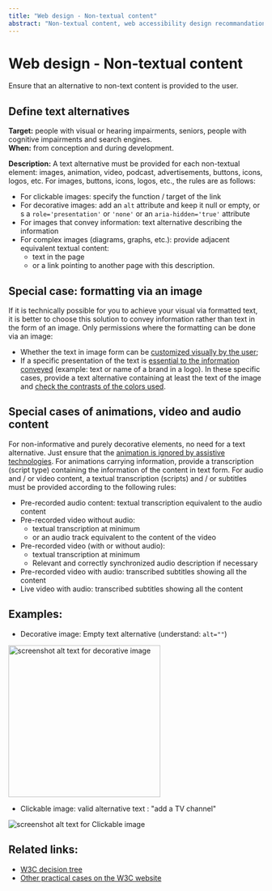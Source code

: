 ```yaml
---
title: "Web design - Non-textual content"
abstract: "Non-textual content, web accessibility design recommandations"
---
```


# Web design - Non-textual content

<p class="lead">Ensure that an alternative to non-text content is provided to the user.</p>

## Define text alternatives

**Target:** people with visual or hearing impairments, seniors, people with cognitive impairments and search engines.  
**When:** from conception and during development.

**Description:**
A text alternative must be provided for each non-textual element: images, animation, video, podcast, advertisements, buttons, icons, logos, etc.
For images, buttons, icons, logos, etc., the rules are as follows:
* For clickable images: specify the function / target of the link
* For decorative images: add an <code>alt</code> attribute and keep it null or empty, or s a <code>role='presentation'</code> or <code>'none'</code> or an <code>aria-hidden='true'</code> attribute
* For images that convey information: text alternative describing the information
* For complex images (diagrams, graphs, etc.): provide adjacent equivalent textual content:
  * text in the page
  * or a link pointing to another page with this description.

## Special case: formatting via an image
If it is technically possible for you to achieve your visual via formatted text, it is better to choose this solution to convey information rather than text in the form of an image.
Only permissions where the formatting can be done via an image:
*	Whether the text in image form can be [customized visually by the user](https://www.w3.org/Translations/NOTE-UNDERSTANDING-WCAG20-fr/visual-audio-contrast-text-presentation.html#visually-customizeddef);
*	If a specific presentation of the text is [essential to the information conveyed](https://www.w3.org/Translations/NOTE-UNDERSTANDING-WCAG20-fr/visual-audio-contrast-text-presentation.html#essentialdef) (example: text or name of a brand in a logo).
In these specific cases, provide a text alternative containing at least the text of the image and [check the contrasts of the colors used](/en/web/toolbox/methods-and-test-tools/color-contrast-level/).


## Special cases of animations, video and audio content
For non-informative and purely decorative elements, no need for a text alternative. Just ensure that the [animation is ignored by assistive technologies](/en/web/components-examples/accessible-hiding/).
For animations carrying information, provide a transcription (script type) containing the information of the content in text form.
For audio and / or video content, a textual transcription (scripts) and / or subtitles must be provided according to the following rules: 

- Pre-recorded audio content: textual transcription equivalent to the audio content
- Pre-recorded video without audio: 
  - textual transcription at minimum 
  - or an audio track equivalent to the content of the video 
- Pre-recorded video (with or without audio): 
  - textual transcription at minimum 
  - Relevant and correctly synchronized audio description if necessary 
- Pre-recorded video with audio: transcribed subtitles showing all the content
- Live video with audio: transcribed subtitles showing all the content

## Examples: 
* Decorative image: Empty text alternative (understand: `alt=""`)
<img alt="screenshot alt text for decorative image" src="../../images/alt_text_deco.png" width="300"/> 

* Clickable image: valid alternative text : "add a TV channel" 
<img alt="screenshot alt text for Clickable image" src="../../images/image_cliquable.png"/>

## Related links:
* [W3C decision tree](https://www.w3.org/WAI/tutorials/images/decision-tree/) 
* [Other practical cases on the W3C website](https://www.w3.org/WAI/WCAG21/quickref/#non-text-content)
